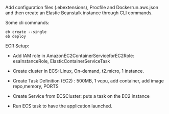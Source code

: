 Add configuration files (.ebextensions), Procfile and Dockerrun.aws.json and then create an Elastic Beanstalk instance through CLI commands.

Some cli commands:

```
eb create --single
eb deploy
```

ECR Setup:

- Add IAM role in AmazonEC2ContainerServiceforEC2Role: esaInstanceRole, ElasticContainerServiceTask

- Create cluster in ECS: Linux, On-demand, t2.micro, 1 instance.

- Create Task Definition (EC2) : 500MB, 1 vcpu, add container, add image repo,memory, PORTS

- Create Service from ECSCluster: puts a task on the EC2 instance
 
- Run ECS task to have the application launched.